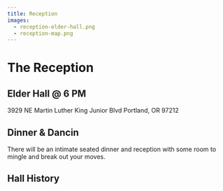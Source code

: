 ```yaml
---
title: Reception
images:
  - reception-elder-hall.png
  - reception-map.png
---
```


# The Reception

## Elder Hall @ 6 PM

3929 NE Martin Luther King Junior Blvd
Portland, OR 97212

## Dinner & Dancin

There will be an intimate seated dinner and reception with some room to mingle
and break out your moves. 

## Hall History
